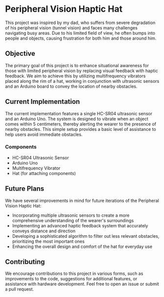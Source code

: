 # Peripheral Vision Haptic Hat

This project was inspired by my dad, who suffers from severe degradation of his peripheral vision (tunnel vision) and faces many challenges navigating busy areas. Due to his limited field of view, he often bumps into people and objects, causing frustration for both him and those around him.

## Objective

The primary goal of this project is to enhance situational awareness for those with limited peripheral vision by replacing visual feedback with haptic feedback. We aim to achieve this by utilizing multifrequency vibrators placed along the rim of a hat, working in conjunction with ultrasonic sensors and an Arduino board to convey the location of nearby obstacles.

## Current Implementation

The current implementation features a single HC-SR04 ultrasonic sensor and an Arduino Uno. The system is designed to vibrate when an object comes within 5 centimeters, thereby alerting the wearer to the presence of nearby obstacles. This simple setup provides a basic level of assistance to help users avoid immediate obstacles.

### Components

- HC-SR04 Ultrasonic Sensor
- Arduino Uno
- Multifrequency Vibrator
- Hat (for attaching components)

## Future Plans

We have several improvements in mind for future iterations of the Peripheral Vision Haptic Hat:

- Incorporating multiple ultrasonic sensors to create a more comprehensive understanding of the wearer's surroundings
- Implementing an advanced haptic feedback system that accurately conveys distance and direction
- Developing a sophisticated algorithm to filter out less relevant obstacles, prioritizing the most important ones
- Enhancing the overall design and comfort of the hat for everyday use

## Contributing

We encourage contributions to this project in various forms, such as improvements to the code, suggestions for additional features, or assistance with hardware development. Feel free to open an issue or submit a pull request.
